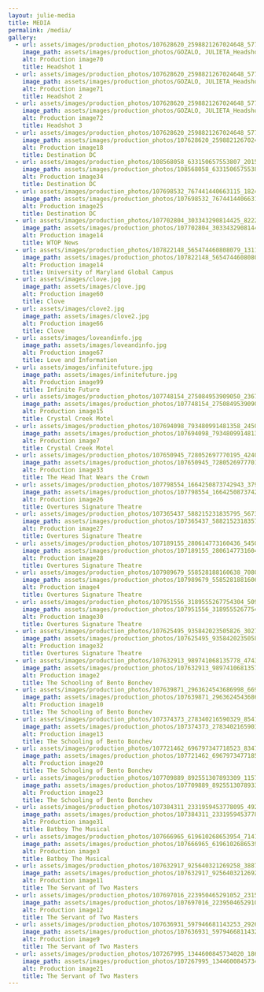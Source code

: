 ```yaml
---
layout: julie-media
title: MEDIA
permalink: /media/
gallery: 
  - url: assets/images/production_photos/107628620_2598821267024648_5775065180677135492_n.jpg
    image_path: assets/images/production_photos/GOZALO, JULIETA_Headshot1.jpg
    alt: Production image70
    title: Headshot 1
  - url: assets/images/production_photos/107628620_2598821267024648_5775065180677135492_n.jpg
    image_path: assets/images/production_photos/GOZALO, JULIETA_Headshot2.jpg
    alt: Production image71
    title: Headshot 2
  - url: assets/images/production_photos/107628620_2598821267024648_5775065180677135492_n.jpg
    image_path: assets/images/production_photos/GOZALO, JULIETA_Headshot3.jpg
    alt: Production image72
    title: Headshot 3
  - url: assets/images/production_photos/107628620_2598821267024648_5775065180677135492_n.jpg
    image_path: assets/images/production_photos/107628620_2598821267024648_5775065180677135492_n.jpg
    alt: Production image18
    title: Destination DC   
  - url: assets/images/production_photos/108568058_633150657553807_2015986112595440899_n.jpg
    image_path: assets/images/production_photos/108568058_633150657553807_2015986112595440899_n.jpg
    alt: Production image34
    title: Destination DC
  - url: assets/images/production_photos/107698532_767441440663115_1824434831846998659_n.jpg
    image_path: assets/images/production_photos/107698532_767441440663115_1824434831846998659_n.jpg
    alt: Production image25
    title: Destination DC
  - url: assets/images/production_photos/107702804_303343290814425_8222527887785833385_n.jpg
    image_path: assets/images/production_photos/107702804_303343290814425_8222527887785833385_n.jpg
    alt: Production image14
    title: WTOP News
  - url: assets/images/production_photos/107822148_565474460808079_13110870168487288_n.png
    image_path: assets/images/production_photos/107822148_565474460808079_13110870168487288_n.png
    alt: Production image14
    title: University of Maryland Global Campus
  - url: assets/images/clove.jpg
    image_path: assets/images/clove.jpg
    alt: Production image60
    title: Clove
  - url: assets/images/clove2.jpg
    image_path: assets/images/clove2.jpg
    alt: Production image66
    title: Clove
  - url: assets/images/loveandinfo.jpg
    image_path: assets/images/loveandinfo.jpg
    alt: Production image67
    title: Love and Information
  - url: assets/images/infinitefuture.jpg
    image_path: assets/images/infinitefuture.jpg
    alt: Production image99
    title: Infinite Future
  - url: assets/images/production_photos/107748154_275084953909050_236783680216104498_n.jpg
    image_path: assets/images/production_photos/107748154_275084953909050_236783680216104498_n.jpg
    alt: Production image15
    title: Crystal Creek Motel
  - url: assets/images/production_photos/107694098_793480991481358_2450753956747908839_n.jpg
    image_path: assets/images/production_photos/107694098_793480991481358_2450753956747908839_n.jpg
    alt: Production image7
    title: Crystal Creek Motel
  - url: assets/images/production_photos/107650945_728052697770195_424021765811450018_n.jpg
    image_path: assets/images/production_photos/107650945_728052697770195_424021765811450018_n.jpg
    alt: Production image33
    title: The Head That Wears the Crown
  - url: assets/images/production_photos/107798554_1664250873742943_3794957563725156235_n.jpg
    image_path: assets/images/production_photos/107798554_1664250873742943_3794957563725156235_n.jpg
    alt: Production image26
    title: Overtures Signature Theatre
  - url: assets/images/production_photos/107365437_588215231835795_5673705112867641152_n.jpg
    image_path: assets/images/production_photos/107365437_588215231835795_5673705112867641152_n.jpg
    alt: Production image27
    title: Overtures Signature Theatre
  - url: assets/images/production_photos/107189155_280614773160436_5450359940824447642_n.jpg
    image_path: assets/images/production_photos/107189155_280614773160436_5450359940824447642_n.jpg
    alt: Production image28
    title: Overtures Signature Theatre
  - url: assets/images/production_photos/107989679_558528188160638_7080439335176435252_n.jpg
    image_path: assets/images/production_photos/107989679_558528188160638_7080439335176435252_n.jpg
    alt: Production image4
    title: Overtures Signature Theatre
  - url: assets/images/production_photos/107951556_3189555267754304_509208695494486592_n.jpg
    image_path: assets/images/production_photos/107951556_3189555267754304_509208695494486592_n.jpg
    alt: Production image30
    title: Overtures Signature Theatre
  - url: assets/images/production_photos/107625495_935842023505826_3027759912815709546_n.jpg
    image_path: assets/images/production_photos/107625495_935842023505826_3027759912815709546_n.jpg
    alt: Production image32
    title: Overtures Signature Theatre
  - url: assets/images/production_photos/107632913_989741068135778_4743525125966874795_n.jpg
    image_path: assets/images/production_photos/107632913_989741068135778_4743525125966874795_n.jpg
    alt: Production image2
    title: The Schooling of Bento Bonchev
  - url: assets/images/production_photos/107639871_2963624543686998_6691468830270492915_n.jpg
    image_path: assets/images/production_photos/107639871_2963624543686998_6691468830270492915_n.jpg
    alt: Production image10
    title: The Schooling of Bento Bonchev
  - url: assets/images/production_photos/107374373_278340216590329_8541518901406828049_n.jpg
    image_path: assets/images/production_photos/107374373_278340216590329_8541518901406828049_n.jpg
    alt: Production image13
    title: The Schooling of Bento Bonchev
  - url: assets/images/production_photos/107721462_696797347718523_8347255794476082282_n.jpg
    image_path: assets/images/production_photos/107721462_696797347718523_8347255794476082282_n.jpg
    alt: Production image20
    title: The Schooling of Bento Bonchev
  - url: assets/images/production_photos/107709889_892551307893309_1157890690033430061_n.jpg
    image_path: assets/images/production_photos/107709889_892551307893309_1157890690033430061_n.jpg
    alt: Production image23
    title: The Schooling of Bento Bonchev
  - url: assets/images/production_photos/107384311_2331959453778095_492156535924969344_n.jpg
    image_path: assets/images/production_photos/107384311_2331959453778095_492156535924969344_n.jpg
    alt: Production image31
    title: Batboy The Musical
  - url: assets/images/production_photos/107666965_619610268653954_714150589041391339_n.jpg
    image_path: assets/images/production_photos/107666965_619610268653954_714150589041391339_n.jpg
    alt: Production image3
    title: Batboy The Musical
  - url: assets/images/production_photos/107632917_925640321269258_3887728708220654227_n.jpg
    image_path: assets/images/production_photos/107632917_925640321269258_3887728708220654227_n.jpg
    alt: Production image11
    title: The Servant of Two Masters
  - url: assets/images/production_photos/107697016_223950465291052_2315714334793246306_n.jpg
    image_path: assets/images/production_photos/107697016_223950465291052_2315714334793246306_n.jpg
    alt: Production image12
    title: The Servant of Two Masters
  - url: assets/images/production_photos/107636931_597946681143253_2926665827670838053_n.jpg
    image_path: assets/images/production_photos/107636931_597946681143253_2926665827670838053_n.jpg
    alt: Production image9
    title: The Servant of Two Masters
  - url: assets/images/production_photos/107267995_1344600845734020_1866847768196093304_n.jpg
    image_path: assets/images/production_photos/107267995_1344600845734020_1866847768196093304_n.jpg
    alt: Production image21
    title: The Servant of Two Masters
---
```

